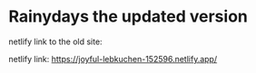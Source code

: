 # Rainydays the updated version

netlify link to the old site: 

netlify link:  https://joyful-lebkuchen-152596.netlify.app/
